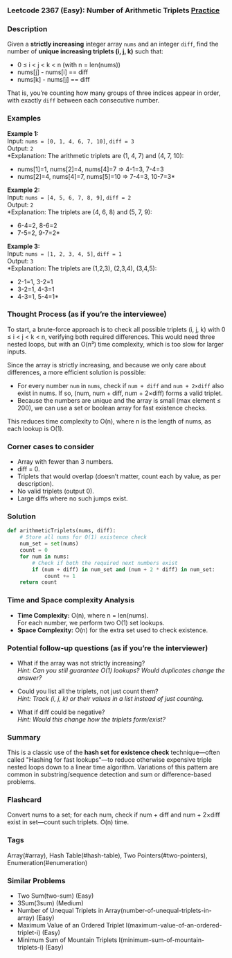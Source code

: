 ### Leetcode 2367 (Easy): Number of Arithmetic Triplets [Practice](https://leetcode.com/problems/number-of-arithmetic-triplets)

### Description  
Given a **strictly increasing** integer array `nums` and an integer `diff`, find the number of **unique increasing triplets (i, j, k)** such that:
- 0 ≤ i < j < k < n (with n = len(nums))
- nums[j] - nums[i] == diff
- nums[k] - nums[j] == diff

That is, you’re counting how many groups of three indices appear in order, with exactly `diff` between each consecutive number.

### Examples  

**Example 1:**  
Input: `nums = [0, 1, 4, 6, 7, 10]`, `diff = 3`  
Output: `2`  
*Explanation: The arithmetic triplets are (1, 4, 7) and (4, 7, 10):  
- nums[1]=1, nums[2]=4, nums[4]=7 ⇒ 4-1=3, 7-4=3  
- nums[2]=4, nums[4]=7, nums[5]=10 ⇒ 7-4=3, 10-7=3*

**Example 2:**  
Input: `nums = [4, 5, 6, 7, 8, 9]`, `diff = 2`  
Output: `2`  
*Explanation: The triplets are (4, 6, 8) and (5, 7, 9):  
- 6-4=2, 8-6=2  
- 7-5=2, 9-7=2*

**Example 3:**  
Input: `nums = [1, 2, 3, 4, 5]`, `diff = 1`  
Output: `3`  
*Explanation: The triplets are (1,2,3), (2,3,4), (3,4,5):  
- 2-1=1, 3-2=1  
- 3-2=1, 4-3=1  
- 4-3=1, 5-4=1*

### Thought Process (as if you’re the interviewee)  
To start, a brute-force approach is to check all possible triplets (i, j, k) with 0 ≤ i < j < k < n, verifying both required differences. This would need three nested loops, but with an O(n³) time complexity, which is too slow for larger inputs.

Since the array is strictly increasing, and because we only care about differences, a more efficient solution is possible:
- For every number `num` in `nums`, check if `num + diff` and `num + 2×diff` also exist in nums. If so, (num, num + diff, num + 2×diff) forms a valid triplet.
- Because the numbers are unique and the array is small (max element ≤ 200), we can use a set or boolean array for fast existence checks.

This reduces time complexity to O(n), where n is the length of nums, as each lookup is O(1).

### Corner cases to consider  
- Array with fewer than 3 numbers.
- diff = 0.
- Triplets that would overlap (doesn’t matter, count each by value, as per description).
- No valid triplets (output 0).
- Large diffs where no such jumps exist.

### Solution

```python
def arithmeticTriplets(nums, diff):
    # Store all nums for O(1) existence check
    num_set = set(nums)
    count = 0
    for num in nums:
        # Check if both the required next numbers exist
        if (num + diff) in num_set and (num + 2 * diff) in num_set:
            count += 1
    return count
```

### Time and Space complexity Analysis  

- **Time Complexity:** O(n), where n = len(nums).  
  For each number, we perform two O(1) set lookups.
- **Space Complexity:** O(n) for the extra set used to check existence.

### Potential follow-up questions (as if you’re the interviewer)  

- What if the array was not strictly increasing?  
  *Hint: Can you still guarantee O(1) lookups? Would duplicates change the answer?*

- Could you list all the triplets, not just count them?  
  *Hint: Track (i, j, k) or their values in a list instead of just counting.*

- What if diff could be negative?  
  *Hint: Would this change how the triplets form/exist?*

### Summary
This is a classic use of the **hash set for existence check** technique—often called "Hashing for fast lookups"—to reduce otherwise expensive triple nested loops down to a linear time algorithm. Variations of this pattern are common in substring/sequence detection and sum or difference-based problems.


### Flashcard
Convert nums to a set; for each num, check if num + diff and num + 2×diff exist in set—count such triplets. O(n) time.

### Tags
Array(#array), Hash Table(#hash-table), Two Pointers(#two-pointers), Enumeration(#enumeration)

### Similar Problems
- Two Sum(two-sum) (Easy)
- 3Sum(3sum) (Medium)
- Number of Unequal Triplets in Array(number-of-unequal-triplets-in-array) (Easy)
- Maximum Value of an Ordered Triplet I(maximum-value-of-an-ordered-triplet-i) (Easy)
- Minimum Sum of Mountain Triplets I(minimum-sum-of-mountain-triplets-i) (Easy)